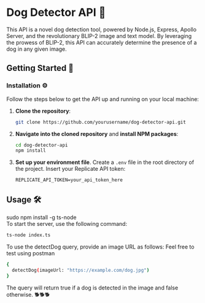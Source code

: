 # Dog Detector API 🐶

This API is a novel dog detection tool, powered by Node.js, Express, Apollo Server, and the revolutionary BLIP-2 image and text model. By leveraging the prowess of BLIP-2, this API can accurately determine the presence of a dog in any given image.

## Getting Started 🚀

### Installation ⚙️

Follow the steps below to get the API up and running on your local machine:

1. **Clone the repository**:
    ```bash
    git clone https://github.com/yourusername/dog-detector-api.git
    ```

2. **Navigate into the cloned repository** and **install NPM packages**:
    ```bash
    cd dog-detector-api
    npm install
    ```

3. **Set up your environment file**. Create a `.env` file in the root directory of the project. Insert your Replicate API token:
    ```env
    REPLICATE_API_TOKEN=your_api_token_here
    ```

## Usage 🛠️
 sudo npm install -g ts-node  
To start the server, use the following command:

```bash
ts-node index.ts                

```

To use the detectDog query, provide an image URL as follows:
Feel free to test using postman

```bash
{
  detectDog(imageUrl: "https://example.com/dog.jpg")
}
```

The query will return true if a dog is detected in the image and false otherwise.
🐕🐕🐕
